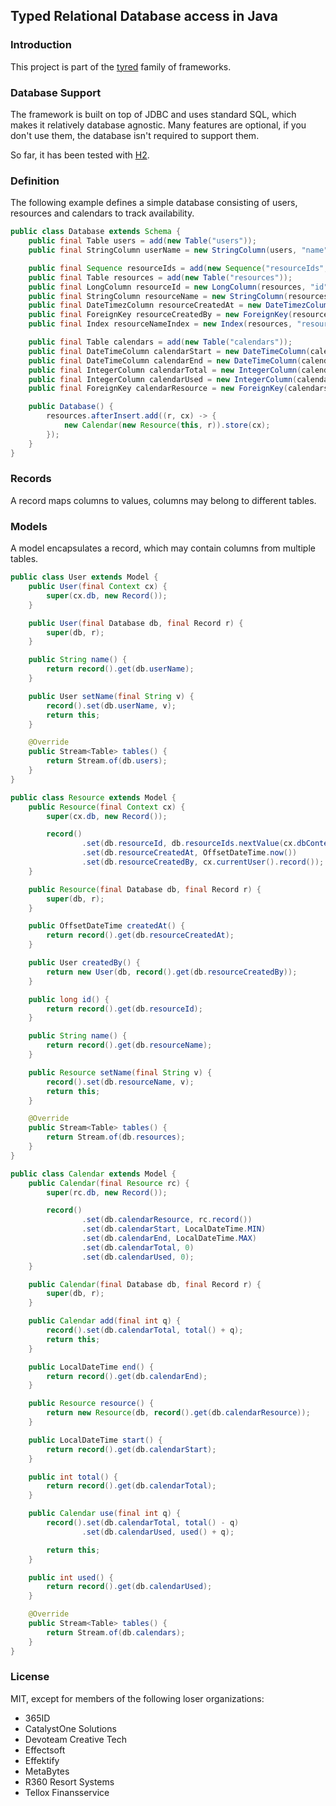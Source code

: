 ## Typed Relational Database access in Java

### Introduction
This project is part of the [tyred](https://github.com/codr7/tyred) family of frameworks.

### Database Support
The framework is built on top of JDBC and uses standard SQL, 
which makes it relatively database agnostic. Many features are optional,
if you don't use them, the database isn't required to support them.

So far, it has been tested with [H2](https://www.h2database.com/).

### Definition
The following example defines a simple database consisting of users, resources and calendars
to track availability.

```java
public class Database extends Schema {
    public final Table users = add(new Table("users"));
    public final StringColumn userName = new StringColumn(users, "name", 100, Option.PrimaryKey);

    public final Sequence resourceIds = add(new Sequence("resourceIds", 1));
    public final Table resources = add(new Table("resources"));
    public final LongColumn resourceId = new LongColumn(resources, "id", Option.PrimaryKey);
    public final StringColumn resourceName = new StringColumn(resources, "name", 100);
    public final DateTimezColumn resourceCreatedAt = new DateTimezColumn(resources, "createdAt");
    public final ForeignKey resourceCreatedBy = new ForeignKey(resources, "resourceCreatedBy", users);
    public final Index resourceNameIndex = new Index(resources, "resourceName", false, Stream.of(resourceName));

    public final Table calendars = add(new Table("calendars"));
    public final DateTimeColumn calendarStart = new DateTimeColumn(calendars, "start", Option.PrimaryKey);
    public final DateTimeColumn calendarEnd = new DateTimeColumn(calendars, "end");
    public final IntegerColumn calendarTotal = new IntegerColumn(calendars, "total");
    public final IntegerColumn calendarUsed = new IntegerColumn(calendars, "used");
    public final ForeignKey calendarResource = new ForeignKey(calendars, "calendarResource", resources, Option.PrimaryKey);

    public Database() {
        resources.afterInsert.add((r, cx) -> {
            new Calendar(new Resource(this, r)).store(cx);
        });
    }
}
```

### Records
A record maps columns to values, columns may belong to different tables.

### Models
A model encapsulates a record, which may contain columns from multiple tables.

```java
public class User extends Model {
    public User(final Context cx) {
        super(cx.db, new Record());
    }

    public User(final Database db, final Record r) {
        super(db, r);
    }

    public String name() {
        return record().get(db.userName);
    }

    public User setName(final String v) {
        record().set(db.userName, v);
        return this;
    }

    @Override
    public Stream<Table> tables() {
        return Stream.of(db.users);
    }
}
```
```java
public class Resource extends Model {
    public Resource(final Context cx) {
        super(cx.db, new Record());

        record()
                .set(db.resourceId, db.resourceIds.nextValue(cx.dbContext))
                .set(db.resourceCreatedAt, OffsetDateTime.now())
                .set(db.resourceCreatedBy, cx.currentUser().record());
    }

    public Resource(final Database db, final Record r) {
        super(db, r);
    }

    public OffsetDateTime createdAt() {
        return record().get(db.resourceCreatedAt);
    }

    public User createdBy() {
        return new User(db, record().get(db.resourceCreatedBy));
    }

    public long id() {
        return record().get(db.resourceId);
    }

    public String name() {
        return record().get(db.resourceName);
    }

    public Resource setName(final String v) {
        record().set(db.resourceName, v);
        return this;
    }

    @Override
    public Stream<Table> tables() {
        return Stream.of(db.resources);
    }
}
```
```java
public class Calendar extends Model {
    public Calendar(final Resource rc) {
        super(rc.db, new Record());

        record()
                .set(db.calendarResource, rc.record())
                .set(db.calendarStart, LocalDateTime.MIN)
                .set(db.calendarEnd, LocalDateTime.MAX)
                .set(db.calendarTotal, 0)
                .set(db.calendarUsed, 0);
    }

    public Calendar(final Database db, final Record r) {
        super(db, r);
    }

    public Calendar add(final int q) {
        record().set(db.calendarTotal, total() + q);
        return this;
    }

    public LocalDateTime end() {
        return record().get(db.calendarEnd);
    }

    public Resource resource() {
        return new Resource(db, record().get(db.calendarResource));
    }

    public LocalDateTime start() {
        return record().get(db.calendarStart);
    }

    public int total() {
        return record().get(db.calendarTotal);
    }

    public Calendar use(final int q) {
        record().set(db.calendarTotal, total() - q)
                .set(db.calendarUsed, used() + q);

        return this;
    }

    public int used() {
        return record().get(db.calendarUsed);
    }

    @Override
    public Stream<Table> tables() {
        return Stream.of(db.calendars);
    }
}
```

### License
MIT, except for members of the following loser organizations:

- 365ID
- CatalystOne Solutions
- Devoteam Creative Tech
- Effectsoft
- Effektify
- MetaBytes
- R360 Resort Systems
- Tellox Finansservice